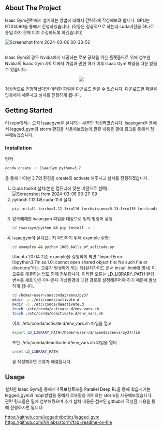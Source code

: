 <!-- Improved compatibility of back to top link: See: https://github.com/othneildrew/Best-README-Template/pull/73 -->
<a name="readme-top"></a>
<!--
*** Thanks for checking out the Best-README-Template. If you have a suggestion
*** that would make this better, please fork the repo and create a pull request
*** or simply open an issue with the tag "enhancement".
*** Don't forget to give the project a star!
*** Thanks again! Now go create something AMAZING! :D
-->

<!-- ABOUT THE PROJECT -->
## About The Project

Isaac Gym관련해서 설치하는 방법에 대해서 간략하게 작성해보려 합니다. GPU는 RTX4090을 통해서 진행하였습니다.
(작동은 정상적으로 하는데 cuda버전을 하나로 통일 하지 못해 이후 수정하도록 하겠습니다)
<br>

![Screenshot from 2024-03-06 00-33-52](https://github.com/junofficial/IsaacGym_Install/assets/124868359/6e0b5725-a817-4781-acad-b971808e17a1)

<br>
Isaac Gym의 경우 Nvidia에서 제공하는 로봇 공학을 위한 플랫폼으로 위에 첨부한 Nvidia의 Isaac Gym 사이트에서 가입과 권한 허가 이후 Isaac Gym 파일을 다운 받을 수 있습니다.
<br>

<p align="center">
  <img src="https://github.com/junofficial/IsaacGym_Install/assets/124868359/9000fed9-87ad-4bfb-95d7-ef00ccd72f27">
</p>


정상적으로 진행하셨다면 이러한 파일을 다운로드 받을 수 있습니다. 다운로드한 파일을 압축해제 해주시고 설치를 진행하게 됩니다.



<!-- GETTING STARTED -->
## Getting Started

이 repo에서는 오직 Isaacgym을 설치하는 부분만 작성하였습니다. Isaacgym을 통해서 legged_gym과 storm 환경을 사용해보았는데 관련 내용은 밑에 링크를 통해서 첨부해놓겠습니다.

### Installation
먼저 
```sh
conda create -n IsaacGym python=3.7
```
을 통해 파이썬 3.7의 환경을 create와 activate 해주시고 설치를 진행하겠습니다. 

1. Cuda toolkit 설치(본인 컴퓨터에 맞는 버전으로 선택):
![Screenshot from 2024-03-06 00-27-09](https://github.com/junofficial/IsaacGym_Install/assets/124868359/cab75001-280b-4ec3-a294-24520cb88cfd)
2. pytorch 1.12.1과 cuda-11.6 설치:
   ```sh
   pip install torch==1.12.1+cu116 torchvision==0.13.1+cu116 torchaudio==0.12.1 --extra-index-url https://download.pytorch.org/whl/cu116
   ```
3. 압축해제한 isaacgym 파일을 대상으로 밑의 명령어 실행: 
   ```sh
   cd isaacgym/python && pip install -e .
   ```
4. isaacgym이 설치됬는지 확인하기 위해 example 실행:
   ```sh
   cd examples && python 1080_balls_of_solitude.py
   ```
   Ubuntu 20.04 기준 example을 실행하게 되면 "ImportError: libpython3.7m.so.1.0: cannot open shared object file: No such file or directory"라는 오류가 발생하게 되는 데(설치가이드 문서 install.html에 명시) 이 오류를 해결하는 법도 함께 첨부합니다. 이러한 오류는 LD_LIBRARY_PATH 환경변수를 새로 만든 아나콘다 가상환경에 대한 경로로 설정해주어야 하기 때문에 발생하게 됩니다.
   ```sh
   cd /home/<user>/anaconda3/envs/py37
   mkdir -p ./etc/conda/activate.d
   mkdir -p ./etc/conda/deactivate.d
   touch ./etc/conda/activate.d/env_vars.sh
   touch ./etc/conda/deactivate.d/env_vars.sh
   ```
   이후 ./etc/conda/activate.d/env_vars.sh 파일을 열고
   ```sh
   export LD_LIBRARY_PATH=/home/<user>/anaconda3/envs/py37/lib
   ```
   또한 ./etc/conda/deactivate.d/env_vars.sh 파일을 열어
   ```sh
   unset LD_LIBRARY_PATH
   ```
   을 작성해주면 오류가 해결됩니다.

## Usage

설치한 Isaac Gym을 통해서 4족보행로봇을 Parallel Deep RL을 통해 학습시키는 legged_gym과 mppi방법을 통해서 로봇팔을 제어하는 storm을 사용해보았습니다. 관련 링크들은 밑에 첨부해뒀으며 추가 설치 내용은 첨부된 github에 작성된 내용을 통해 진행하시면 됩니다.

https://github.com/leggedrobotics/legged_gym
<br>
https://github.com/NVlabs/storm?tab=readme-ov-file

